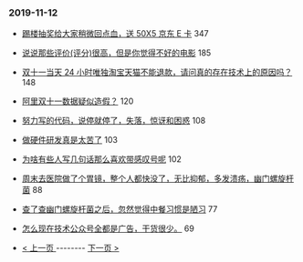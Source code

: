 ### 2019-11-12 
- [踢楼抽奖给大家稍微回点血，送 50X5 京东 E 卡](https://www.v2ex.com/t/618739) 347
- [说说那些评价(评分)很高，但是你觉得不好的电影](https://www.v2ex.com/t/618730) 185
- [双十一当天 24 小时唯独淘宝天猫不能退款，请问真的存在技术上的原因吗？](https://www.v2ex.com/t/618657) 148
- [阿里双十一数据疑似造假？](https://www.v2ex.com/t/618769) 120
- [努力写的代码，说停就停了，失落，惊讶和困惑](https://www.v2ex.com/t/618637) 108
- [做硬件研发真是太苦了](https://www.v2ex.com/t/618740) 103
- [为啥有些人写几句话那么喜欢带感叹号呢](https://www.v2ex.com/t/618648) 102
- [周末去医院做了个胃镜，整个人都快没了，无比抑郁，多发溃疡，幽门螺旋杆菌](https://www.v2ex.com/t/618667) 88
- [查了查幽门螺旋杆菌之后，忽然觉得中餐习惯是陋习](https://www.v2ex.com/t/618690) 77
- [怎么现在技术公众号全都是广告，干货很少。](https://www.v2ex.com/t/618756) 69 

- [ < 上一页 ](https://github.com/able8/v2ex-hot-record/blob/master/2019-11-11.md) -------- [ 下一页 > ](https://github.com/able8/v2ex-hot-record/blob/master/2019-11-13.md)